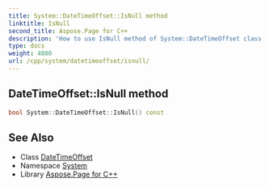 ```yaml
---
title: System::DateTimeOffset::IsNull method
linktitle: IsNull
second_title: Aspose.Page for C++
description: 'How to use IsNull method of System::DateTimeOffset class in C++.'
type: docs
weight: 4800
url: /cpp/system/datetimeoffset/isnull/
---
```

## DateTimeOffset::IsNull method




```cpp
bool System::DateTimeOffset::IsNull() const
```

## See Also

* Class [DateTimeOffset](../)
* Namespace [System](../../)
* Library [Aspose.Page for C++](../../../)
